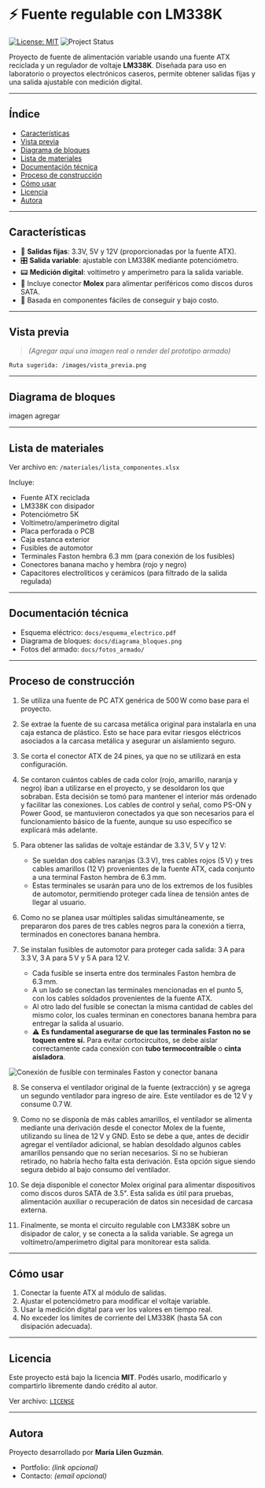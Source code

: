 # ⚡ Fuente regulable con LM338K
[![License: MIT](https://img.shields.io/badge/License-MIT-yellow.svg)](https://opensource.org/licenses/MIT)
![Project Status](https://img.shields.io/badge/Status-En%20desarrollo-blue)

Proyecto de fuente de alimentación variable usando una fuente ATX reciclada y un regulador de voltaje **LM338K**. Diseñada para uso en laboratorio o proyectos electrónicos caseros, permite obtener salidas fijas y una salida ajustable con medición digital.

---
## Índice

- [Características](#características)
- [Vista previa](#vista-previa)
- [Diagrama de bloques](#diagrama-de-bloques)
- [Lista de materiales](#lista-de-materiales)
- [Documentación técnica](#documentación-técnica)
- [Proceso de construcción](#proceso-de-construcción)
- [Cómo usar](#cómo-usar)
- [Licencia](#licencia)
- [Autora](#autora)


---

## Características

- 🔌 **Salidas fijas**: 3.3V, 5V y 12V (proporcionadas por la fuente ATX).
- 🎛️ **Salida variable**: ajustable con LM338K mediante potenciómetro.
- 📟 **Medición digital**: voltímetro y amperímetro para la salida variable.
- 🧲 Incluye conector **Molex** para alimentar periféricos como discos duros SATA.
- 🔧 Basada en componentes fáciles de conseguir y bajo costo.

---

## Vista previa

> *(Agregar aquí una imagen real o render del prototipo armado)*

```
Ruta sugerida: /images/vista_previa.png
```

---

## Diagrama de bloques

imagen agregar

---
## Lista de materiales

Ver archivo en: `/materiales/lista_componentes.xlsx`

Incluye:

- Fuente ATX reciclada
- LM338K con disipador
- Potenciómetro 5K
- Voltímetro/amperímetro digital
- Placa perforada o PCB
- Caja estanca exterior
- Fusibles de automotor
- Terminales Faston hembra 6.3 mm (para conexión de los fusibles)
- Conectores banana macho y hembra (rojo y negro)
- Capacitores electrolíticos y cerámicos (para filtrado de la salida regulada)
---

## Documentación técnica

- Esquema eléctrico: `docs/esquema_electrico.pdf`
- Diagrama de bloques: `docs/diagrama_bloques.png`
- Fotos del armado: `docs/fotos_armado/`

---

## Proceso de construcción

1. Se utiliza una fuente de PC ATX genérica de 500 W como base para el proyecto.

2. Se extrae la fuente de su carcasa metálica original para instalarla en una caja estanca de plástico. Esto se hace para evitar riesgos eléctricos asociados a la carcasa metálica y asegurar un aislamiento seguro.

3. Se corta el conector ATX de 24 pines, ya que no se utilizará en esta configuración.
4. Se contaron cuántos cables de cada color (rojo, amarillo, naranja y negro) iban a utilizarse en el proyecto, y se desoldaron los que sobraban. Esta decisión se tomó para mantener el interior más ordenado y facilitar las conexiones.
Los cables de control y señal, como PS-ON y Power Good, se mantuvieron conectados ya que son necesarios para el funcionamiento básico de la fuente, aunque su uso específico se explicará más adelante.

5. Para obtener las salidas de voltaje estándar de 3.3 V, 5 V y 12 V:  
   - Se sueldan dos cables naranjas (3.3 V), tres cables rojos (5 V) y tres cables amarillos (12 V) provenientes de la fuente ATX, cada conjunto a una terminal Faston hembra de 6.3 mm.  
   - Estas terminales se usarán para uno de los extremos de los fusibles de automotor, permitiendo proteger cada línea de tensión antes de llegar al usuario.

6. Como no se planea usar múltiples salidas simultáneamente, se prepararon dos pares de tres cables negros para la conexión a tierra, terminados en conectores banana hembra.

7. Se instalan fusibles de automotor para proteger cada salida: 3 A para 3.3 V, 3 A para 5 V y 5 A para 12 V.  
   - Cada fusible se inserta entre dos terminales Faston hembra de 6.3 mm.  
   - A un lado se conectan las terminales mencionadas en el punto 5, con los cables soldados provenientes de la fuente ATX.  
   - Al otro lado del fusible se conectan la misma cantidad de cables del mismo color, los cuales terminan en conectores banana hembra para entregar la salida al usuario.  
   - ⚠️ **Es fundamental asegurarse de que las terminales Faston no se toquen entre sí.** Para evitar cortocircuitos, se debe aislar correctamente cada conexión con **tubo termocontraíble** o **cinta aisladora**.

![Conexión de fusible con terminales Faston y conector banana](images/conexionFusibleConectorBanana.jpg)

8. Se conserva el ventilador original de la fuente (extracción) y se agrega un segundo ventilador para ingreso de aire. Este ventilador es de 12 V y consume 0.7 W. 

9. Como no se disponía de más cables amarillos, el ventilador se alimenta mediante una derivación desde el conector Molex de la fuente, utilizando su línea de 12 V y GND. Esto se debe a que, antes de decidir agregar el ventilador adicional, se habían desoldado algunos cables amarillos pensando que no serían necesarios. Si no se hubieran retirado, no habría hecho falta esta derivación. Esta opción sigue siendo segura debido al bajo consumo del ventilador.

10. Se deja disponible el conector Molex original para alimentar dispositivos como discos duros SATA de 3.5". Esta salida es útil para pruebas, alimentación auxiliar o recuperación de datos sin necesidad de carcasa externa.

11. Finalmente, se monta el circuito regulable con LM338K sobre un disipador de calor, y se conecta a la salida variable. Se agrega un voltímetro/amperímetro digital para monitorear esta salida.

---

## Cómo usar

1. Conectar la fuente ATX al módulo de salidas.
2. Ajustar el potenciómetro para modificar el voltaje variable.
3. Usar la medición digital para ver los valores en tiempo real.
4. No exceder los límites de corriente del LM338K (hasta 5A con disipación adecuada).

---

## Licencia

Este proyecto está bajo la licencia **MIT**. Podés usarlo, modificarlo y compartirlo libremente dando crédito al autor.

Ver archivo: [`LICENSE`](./LICENSE)

---

## Autora

Proyecto desarrollado por **María Lilen Guzmán**.

- Portfolio: *(link opcional)*
- Contacto: *(email opcional)*

